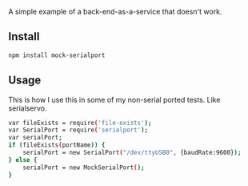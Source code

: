 A simple example of a back-end-as-a-service that doesn't work.

## Install

```bash
npm install mock-serialport
```

## Usage

This is how I use this in some of my non-serial ported tests. Like serialservo.

```bash
var fileExists = require('file-exists');
var SerialPort = require('serialport');
var serialPort;
if (fileExists(portName)) {
    serialPort = new SerialPort("/dev/ttyUSB0", {baudRate:9600});
} else {
    serialPort = new MockSerialPort();
}
```

